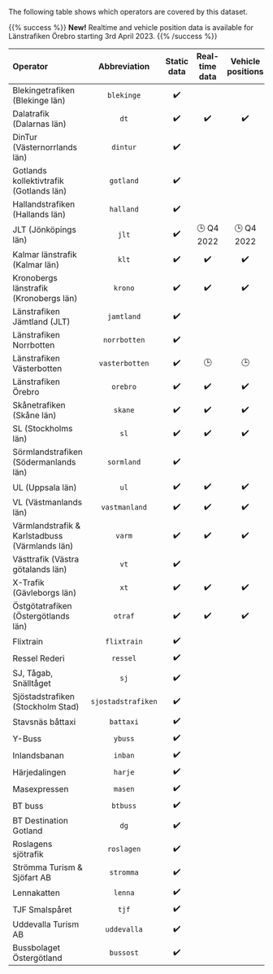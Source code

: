 The following table shows which operators are covered by this dataset.

{{% success %}}
**New!** Realtime and vehicle position data is available for Länstrafiken Örebro starting 3rd April 2023.
{{% /success %}}

| Operator                                                 |    Abbreviation    | Static data | Real-time data | Vehicle positions | Occupancy data |
|:---------------------------------------------------------|:------------------:|:-----------:|:--------------:|:-----------------:|:--------------:|
| Blekingetrafiken (Blekinge län)                          |     `blekinge`     |     ✔️      |                |                   |                |
| Dalatrafik (Dalarnas län)                                |        `dt`        |     ✔️      |       ✔️       |        ✔️         |                |
| DinTur (Västernorrlands län)                             |      `dintur`      |     ✔️      |                |                   |                |
| Gotlands kollektivtrafik (Gotlands län)                  |     `gotland`      |     ✔️      |                |                   |                |
| Hallandstrafiken (Hallands län)                          |     `halland`      |     ✔️      |                |                   |                |
| JLT (Jönköpings län)                                     |       `jlt`        |     ✔️      |   🕒 Q4 2022   |    🕒 Q4 2022     |                |
| Kalmar länstrafik (Kalmar län)                           |       `klt`        |     ✔️      |       ✔️       |        ✔️         |                |
| Kronobergs länstrafik (Kronobergs län)                   |      `krono`       |     ✔️      |       ✔️       |        ✔️         |                |
| Länstrafiken Jämtland (JLT)                              |     `jamtland`     |     ✔️      |                |                   |                |
| Länstrafiken Norrbotten                                  |    `norrbotten`    |     ✔️      |                |                   |                |
| Länstrafiken Västerbotten                                |   `vasterbotten`   |     ✔️      |       🕒       |        🕒         |                |
| Länstrafiken Örebro                                      |      `orebro`      |     ✔️      |       ✔️       |        ✔️         |                |
| Skånetrafiken (Skåne län)                                |      `skane`       |     ✔️      |       ✔️       |        ✔️         |       ✔️       |
| SL (Stockholms län)                                      |        `sl`        |     ✔️      |       ✔️       |        ✔️         |                |
| Sörmlandstrafiken (Södermanlands län)                    |     `sormland`     |     ✔️      |                |                   |                |
| UL (Uppsala län)                                         |        `ul`        |     ✔️      |       ✔️       |        ✔️         |                |
| VL (Västmanlands län)                                    |   `vastmanland`    |     ✔️      |       ✔️       |        ✔️         |                |
| Värmlandstrafik & Karlstadbuss (Värmlands län)           |       `varm`       |     ✔️      |       ✔️       |        ✔️         |                |
| Västtrafik (Västra götalands län)                        |        `vt`        |     ✔️      |                |                   |                |
| X-Trafik (Gävleborgs län)                                |        `xt`        |     ✔️      |       ✔️       |        ✔️         |                |
| Östgötatrafiken (Östergötlands län)                      |      `otraf`       |     ✔️      |       ✔️       |        ✔️         |       ✔️       |
| Flixtrain                                                |    `flixtrain`     |     ✔️      |                |                   |                |
| Ressel Rederi                                            |      `ressel`      |     ✔️      |                |                   |                |
| SJ, Tågab, Snälltåget                                    |        `sj`        |     ✔️      |                |                   |                |
| Sjöstadstrafiken (Stockholm Stad)                        | `sjostadstrafiken` |     ✔️      |                |                   |                |
| Stavsnäs båttaxi                                         |     `battaxi`      |     ✔️      |                |                   |                |
| Y-Buss                                                   |      `ybuss`       |     ✔️      |                |                   |                |
| Inlandsbanan                                             |      `inban`       |     ✔️      |                |                   |                |
| Härjedalingen                                            |      `harje`       |     ✔️      |                |                   |                |
| Masexpressen                                             |      `masen`       |     ✔️      |                |                   |                |
| BT buss                                                  |      `btbuss`      |     ✔️      |                |                   |                |
| BT Destination Gotland                                   |        `dg`        |     ✔️      |                |                   |                |
| Roslagens sjötrafik                                      |     `roslagen`     |     ✔️      |                |                   |                |
| Strömma Turism & Sjöfart AB                              |     `stromma`      |     ✔️      |                |                   |                |
| Lennakatten                                              |      `lenna`       |     ✔️      |                |                   |                |
| TJF Smalspåret                                           |       `tjf`        |     ✔️      |                |                   |                |
| Uddevalla Turism AB                                      |    `uddevalla`     |     ✔️      |                |                   |                |
| Bussbolaget Östergötland                                 |     `bussost`      |     ✔️      |                |                   |                |
